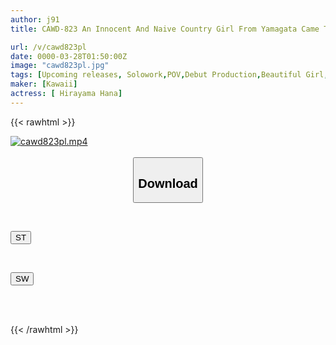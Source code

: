 ```yaml
---
author: j91
title: CAWD-823 An Innocent And Naive Country Girl From Yamagata Came To Visit And We Had A Good Response When We Interviewed Her On The Street! We Persuaded Her To Appear In An Adult Video - Hirayama Hana

url: /v/cawd823pl
date: 0000-03-28T01:50:00Z
image: "cawd823pl.jpg"
tags: [Upcoming releases, Solowork,POV,Debut Production,Beautiful Girl,Facials,Documentary	]
maker: [Kawaii]
actress: [ Hirayama Hana]
---
```



{{< rawhtml >}}

<div class="video" data-videoid="pending_link.html">
    <a href="javascript:;">
        <img src="/v/cawd823pl/cawd823pl.jpg" width="WIDTH" height="HEIGHT" alt="cawd823pl.mp4" loading="lazy">
    </a>
</div>

<script type="text/javascript" src="https://j91.asia/asset/on-demand-pend.js"></script>

<br>
  <link rel="stylesheet" href="https://j91.asia/asset/bs5.css">
  
  <center>
  <button class="btn btn-primary" type="button" data-bs-toggle="collapse" data-bs-target=".multi-collapse" aria-expanded="false" aria-controls="multiCollapseExample1 multiCollapseExample2"><h2>Download</h2></button></center>
</p>
<div class="row">
  <div class="col">
    <div class="collapse multi-collapse" id="multiCollapseExample1">
      <div class="card card-body">
	      	      <br>
<div class="buttons">  
<p><a href="https://j91.asia/pending_link.html" target="_blank"><button class="btn-hover color-3"><i class="fa fa-download"></i> ST</button></a></p></div>
    </div>
  </div>
</div>
  <div class="col">
    <div class="collapse multi-collapse" id="multiCollapseExample2">
      <div class="card card-body">
	      <br>
<div class="buttons">
<p><a href="https://j91.asia/pending_link.html" target="_blank"><button class="btn-hover color-2"><i class="fa fa-download"></i> SW</button></a></p></div>
<br><br>
      </div>
    </div>
  </div>
</div>

{{< /rawhtml >}}